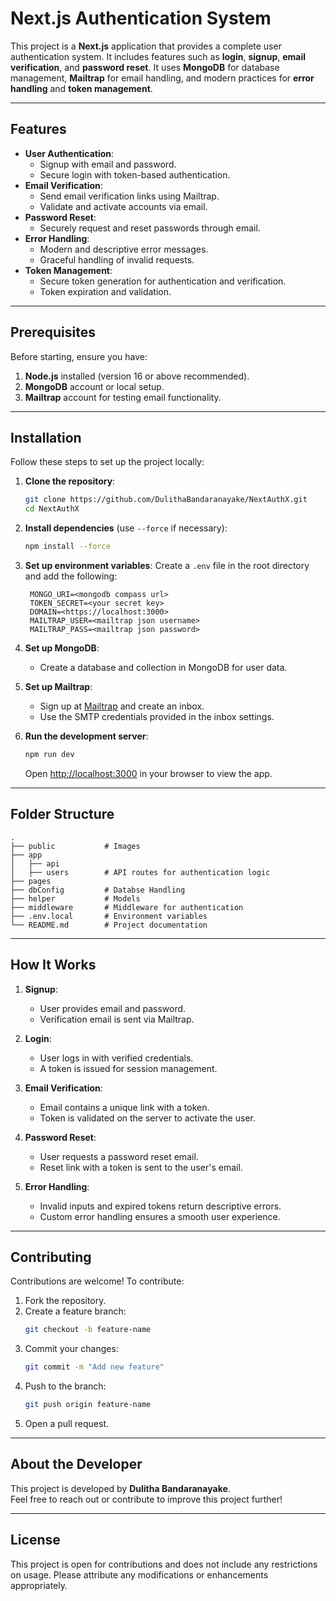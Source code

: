 # Next.js Authentication System

This project is a **Next.js** application that provides a complete user authentication system. It includes features such as **login**, **signup**, **email verification**, and **password reset**. It uses **MongoDB** for database management, **Mailtrap** for email handling, and modern practices for **error handling** and **token management**.

---

## Features

- **User Authentication**:
  - Signup with email and password.
  - Secure login with token-based authentication.
- **Email Verification**:
  - Send email verification links using Mailtrap.
  - Validate and activate accounts via email.
- **Password Reset**:
  - Securely request and reset passwords through email.
- **Error Handling**:
  - Modern and descriptive error messages.
  - Graceful handling of invalid requests.
- **Token Management**:
  - Secure token generation for authentication and verification.
  - Token expiration and validation.

---

## Prerequisites

Before starting, ensure you have:

1. **Node.js** installed (version 16 or above recommended).
2. **MongoDB** account or local setup.
3. **Mailtrap** account for testing email functionality.

---

## Installation

Follow these steps to set up the project locally:

1. **Clone the repository**:
   ```bash
   git clone https://github.com/DulithaBandaranayake/NextAuthX.git
   cd NextAuthX
   ```

2. **Install dependencies** (use `--force` if necessary):
   ```bash
   npm install --force
   ```

3. **Set up environment variables**:
   Create a `.env` file in the root directory and add the following:
   ```env
    MONGO_URI=<mongodb compass url>
    TOKEN_SECRET=<your secret key>
    DOMAIN=<https://localhost:3000>
    MAILTRAP_USER=<mailtrap json username>
    MAILTRAP_PASS=<mailtrap json password>
   ```

4. **Set up MongoDB**:
   - Create a database and collection in MongoDB for user data.

5. **Set up Mailtrap**:
   - Sign up at [Mailtrap](https://mailtrap.io/) and create an inbox.
   - Use the SMTP credentials provided in the inbox settings.

6. **Run the development server**:
   ```bash
   npm run dev
   ```

   Open [http://localhost:3000](http://localhost:3000) in your browser to view the app.

---

## Folder Structure

```
.
├── public           # Images
├── app
│   ├── api          
│   ├── users        # API routes for authentication logic
├── pages            
├── dbConfig         # Databse Handling
├── helper           # Models
├── middleware       # Middleware for authentication
├── .env.local       # Environment variables
└── README.md        # Project documentation
```

---

## How It Works

1. **Signup**:
   - User provides email and password.
   - Verification email is sent via Mailtrap.

2. **Login**:
   - User logs in with verified credentials.
   - A token is issued for session management.

3. **Email Verification**:
   - Email contains a unique link with a token.
   - Token is validated on the server to activate the user.

4. **Password Reset**:
   - User requests a password reset email.
   - Reset link with a token is sent to the user's email.

5. **Error Handling**:
   - Invalid inputs and expired tokens return descriptive errors.
   - Custom error handling ensures a smooth user experience.

---

## Contributing

Contributions are welcome! To contribute:

1. Fork the repository.
2. Create a feature branch:
   ```bash
   git checkout -b feature-name
   ```
3. Commit your changes:
   ```bash
   git commit -m "Add new feature"
   ```
4. Push to the branch:
   ```bash
   git push origin feature-name
   ```
5. Open a pull request.

---

## About the Developer

This project is developed by **Dulitha Bandaranayake**.  
Feel free to reach out or contribute to improve this project further!

---

## License

This project is open for contributions and does not include any restrictions on usage. Please attribute any modifications or enhancements appropriately.